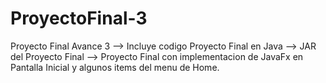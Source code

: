 # ProyectoFinal-3
Proyecto Final Avance 3 -->
Incluye codigo Proyecto Final en Java -->
JAR del Proyecto Final -->
Proyecto Final con implementacion de JavaFx en Pantalla Inicial y algunos items del menu de Home.
